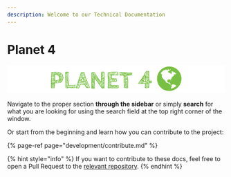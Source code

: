 ```yaml
---
description: Welcome to our Technical Documentation
---
```


# Planet 4

![](.gitbook/assets/planet4-1.png)

Navigate to the proper section **through the sidebar** or simply **search** for what you are looking for using the search field at the top right corner of the window.

Or start from the beginning and learn how you can contribute to the project:

{% page-ref page="development/contribute.md" %}

{% hint style="info" %}
If you want to contribute to these docs, feel free to open a Pull Request to the [relevant repository](https://github.com/greenpeace/planet4-docs/).
{% endhint %}



